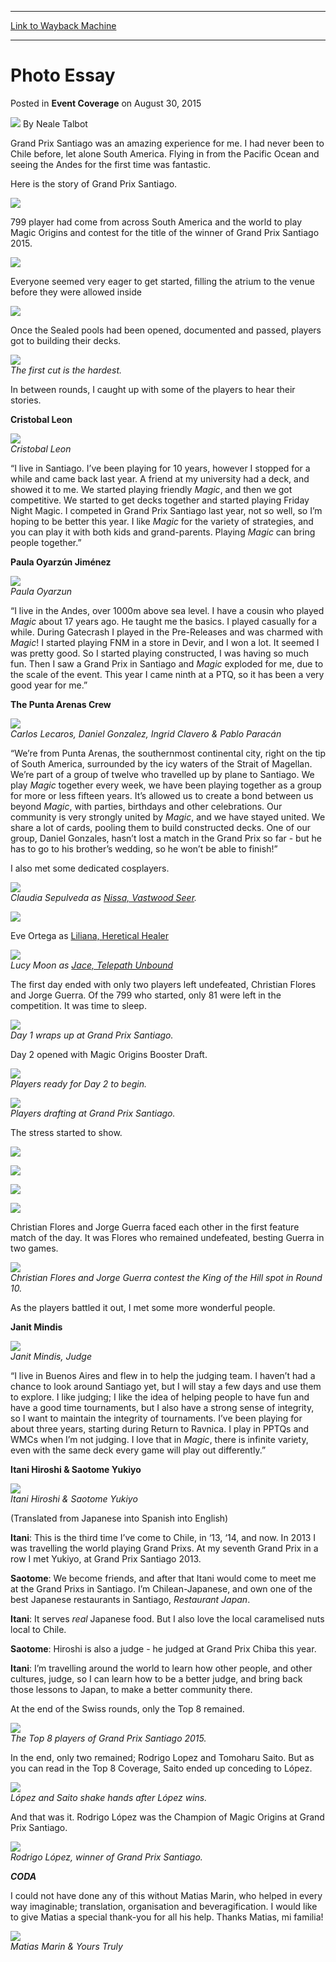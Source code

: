
---
[Link to Wayback Machine](https://web.archive.org/web/20150901102223/http://magic.wizards.com/en/events/coverage/gpsan15/photo-essay-2015-08-30)

[_metadata_:author]:- "Neale Talbot"
[_metadata_:description]:- "Grand Prix Santiago was an amazing experience for me. I had never been to Chile before, let alone South America. Flying in from the Pacific Ocean and seeing the Andes for the first time was fantastic. Here is the story of Grand Prix Santiago. Lucy Moon as Avacyn in front of La Moneda Palace in Santiago."
[_metadata_:generator]:- "Drupal 7 (http://drupal.org)"
[_metadata_:node]:- "553476"
[_metadata_:publish_date]:- "2015-08-30"
[_metadata_:source]:- "div-main-content"
[_metadata_:title]:- "Photo Essay"
[_metadata_:wayback_capture_timestamp]:- "2015-09-01 10:22:23"
[_metadata_:wayback_raw_url]:- "https://web.archive.org/web/20150901102223id_/http://magic.wizards.com/en/events/coverage/gpsan15/photo-essay-2015-08-30"
[_metadata_:wayback_url]:- "http://magic.wizards.com/en/events/coverage/gpsan15/photo-essay-2015-08-30"
---


Photo Essay
===========



 Posted in **Event Coverage**
 on August 30, 2015 






![](https://media.magic.wizards.com/styles/auth_small/public/images/person/Neale.jpg)
By Neale Talbot










Grand Prix Santiago was an amazing experience for me. I had never been to Chile before, let alone South America. Flying in from the Pacific Ocean and seeing the Andes for the first time was fantastic.


Here is the story of Grand Prix Santiago.


![](https://media.wizards.com/2015/events/gpsan15/PE_GPSantiago15_PE_Avacyn.jpg)  



799 player had come from across South America and the world to play Magic Origins and contest for the title of the winner of Grand Prix Santiago 2015.


![](https://media.wizards.com/2015/events/gpsan15/PE_GPSantiago15_PE_OriginsPacks.jpg)  



Everyone seemed very eager to get started, filling the atrium to the venue before they were allowed inside


![](https://media.wizards.com/2015/events/gpsan15/PE_GPSantiago15_PE_Day1Opens.jpg)  



Once the Sealed pools had been opened, documented and passed, players got to building their decks.


![](https://media.wizards.com/2015/events/gpsan15/PE_GPSantiago15_PE_Sealed_Deckbuilding.jpg)  
*The first cut is the hardest.*


In between rounds, I caught up with some of the players to hear their stories.


**Cristobal Leon** 


![](https://media.wizards.com/2015/events/gpsan15/PE_GPSantiago15_PE_Cristobal_Leon.jpg)  
*Cristobal Leon*


“I live in Santiago. I’ve been playing for 10 years, however I stopped for a while and came back last year. A friend at my university had a deck, and showed it to me. We started playing friendly *Magic*, and then we got competitive. We started to get decks together and started playing Friday Night Magic. I competed in Grand Prix Santiago last year, not so well, so I’m hoping to be better this year. I like *Magic* for the variety of strategies, and you can play it with both kids and grand-parents. Playing *Magic* can bring people together.”


**Paula Oyarzún Jiménez** 


![](https://media.wizards.com/2015/events/gpsan15/PE_GPSantiago15_PE_Paula_Oyarzun.jpg)  
*Paula Oyarzun*


“I live in the Andes, over 1000m above sea level. I have a cousin who played *Magic* about 17 years ago. He taught me the basics. I played casually for a while. During Gatecrash I played in the Pre-Releases and was charmed with *Magic*! I started playing FNM in a store in Devir, and I won a lot. It seemed I was pretty good. So I started playing constructed, I was having so much fun. Then I saw a Grand Prix in Santiago and *Magic* exploded for me, due to the scale of the event. This year I came ninth at a PTQ, so it has been a very good year for me.”


**The Punta Arenas Crew**


![](https://media.wizards.com/2015/events/gpsan15/PE_GPSantiago15_PE_CarlosL_DanielG_IngridC_PauloP.jpg)  
*Carlos Lecaros, Daniel Gonzalez, Ingrid Clavero & Pablo Paracán*


“We’re from Punta Arenas, the southernmost continental city, right on the tip of South America, surrounded by the icy waters of the Strait of Magellan. We’re part of a group of twelve who travelled up by plane to Santiago. We play *Magic* together every week, we have been playing together as a group for more or less fifteen years. It’s allowed us to create a bond between us beyond *Magic*, with parties, birthdays and other celebrations. Our community is very strongly united by *Magic*, and we have stayed united. We share a lot of cards, pooling them to build constructed decks. One of our group, Daniel Gonzales, hasn’t lost a match in the Grand Prix so far - but he has to go to his brother’s wedding, so he won’t be able to finish!”


I also met some dedicated cosplayers.


![](https://media.wizards.com/2015/events/gpsan15/PE_GPSantiago15_PE_NissaCosplay.jpg)  
*Claudia Sepulveda as [Nissa, Vastwood Seer](http://gatherer.wizards.com/Pages/Card/Details.aspx?name=Nissa%2C+Vastwood+Seer).*


![](https://media.wizards.com/2015/events/gpsan15/PE_GPSantiago15_PE_LilianaHealer2.jpg)  

Eve Ortega as [Liliana, Heretical Healer](http://gatherer.wizards.com/Pages/Card/Details.aspx?name=Liliana%2C+Heretical+Healer)


![](https://media.wizards.com/2015/events/gpsan15/PE_GPSantiago15_PE_Jace.jpg)  
*Lucy Moon as [Jace, Telepath Unbound](http://gatherer.wizards.com/Pages/Card/Details.aspx?name=Jace%2C+Telepath+Unbound)*


The first day ended with only two players left undefeated, Christian Flores and Jorge Guerra. Of the 799 who started, only 81 were left in the competition. It was time to sleep.


![](https://media.wizards.com/2015/events/gpsan15/PE_GPSantiago15_PE_Day1Ends.jpg)  
*Day 1 wraps up at Grand Prix Santiago.*


Day 2 opened with Magic Origins Booster Draft.


![](https://media.wizards.com/2015/events/gpsan15/PE_players_ready.jpg)  
*Players ready for Day 2 to begin.*


![](https://media.wizards.com/2015/events/gpsan15/PE_GPSantiago15_PE_DraftPod.jpg)  
*Players drafting at Grand Prix Santiago.*


The stress started to show.


![](https://media.wizards.com/2015/events/gpsan15/PE_GPSantiago15_PE_Drafters1.jpg)


![](https://media.wizards.com/2015/events/gpsan15/PE_GPSantiago15_PE_Drafters2.jpg)


![](https://media.wizards.com/2015/events/gpsan15/PE_GPSantiago15_PE_Drafters3.jpg)


![](https://media.wizards.com/2015/events/gpsan15/PE_GPSantiago15_PE_Drafters4.jpg)


Christian Flores and Jorge Guerra faced each other in the first feature match of the day. It was Flores who remained undefeated, besting Guerra in two games.


![](https://media.wizards.com/2015/events/gpsan15/PE_undefeated_match.jpg)  
*Christian Flores and Jorge Guerra contest the King of the Hill spot in Round 10.*


As the players battled it out, I met some more wonderful people.


**Janit Mindis**


![](https://media.wizards.com/2015/events/gpsan15/PE_GPSantiago15_PE_Janit_Mindis.jpg)  
*Janit Mindis, Judge*


“I live in Buenos Aires and flew in to help the judging team. I haven’t had a chance to look around Santiago yet, but I will stay a few days and use them to explore. I like judging; I like the idea of helping people to have fun and have a good time tournaments, but I also have a strong sense of integrity, so I want to maintain the integrity of tournaments. I’ve been playing for about three years, starting during Return to Ravnica. I play in PPTQs and WMCs when I’m not judging. I love that in *Magic*, there is infinite variety, even with the same deck every game will play out differently.”


**Itani Hiroshi & Saotome Yukiyo** 


![](https://media.wizards.com/2015/events/gpsan15/PE_GPSantiago15_PE_Itani_Saotome.jpg)  
*Itani Hiroshi & Saotome Yukiyo*


(Translated from Japanese into Spanish into English)


**Itani**: This is the third time I’ve come to Chile, in ‘13, ‘14, and now. In 2013 I was travelling the world playing Grand Prixs. At my seventh Grand Prix in a row I met Yukiyo, at Grand Prix Santiago 2013.


**Saotome**: We become friends, and after that Itani would come to meet me at the Grand Prixs in Santiago. I’m Chilean-Japanese, and own one of the best Japanese restaurants in Santiago, *Restaurant Japan*.


**Itani**: It serves *real* Japanese food. But I also love the local caramelised nuts local to Chile.


**Saotome**: Hiroshi is also a judge - he judged at Grand Prix Chiba this year.


**Itani**: I’m travelling around the world to learn how other people, and other cultures, judge, so I can learn how to be a better judge, and bring back those lessons to Japan, to make a better community there.


At the end of the Swiss rounds, only the Top 8 remained.


![](https://media.wizards.com/2015/events/gpsan15/PE_top8_group.jpg)  
*The Top 8 players of Grand Prix Santiago 2015.*


In the end, only two remained; Rodrigo Lopez and Tomoharu Saito. But as you can read in the Top 8 Coverage, Saito ended up conceding to López.


![](https://media.wizards.com/2015/events/gpsan15/Finals_Lopez_v_Saito2.jpg)  
*López and Saito shake hands after López wins.*


And that was it. Rodrigo López was the Champion of Magic Origins at Grand Prix Santiago.


![](https://media.wizards.com/2015/events/gpsan15/finals_winner.jpg)  
*Rodrigo López, winner of Grand Prix Santiago.*


***CODA***


I could not have done any of this without Matias Marin, who helped in every way imaginable; translation, organisation and beveragification. I would like to give Matias a special thank-you for all his help. Thanks Matias, mi familia!


![](https://media.wizards.com/2015/events/gpsan15/PE_GPSantiago15_PE_Matias.jpg)  
*Matias Marin & Yours Truly*







